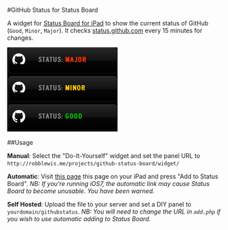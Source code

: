#GitHub Status for Status Board

A widget for [Status Board for iPad](http://panic.com/statusboard) to show the current status of GitHub (`Good`, `Minor`, `Major`). It checks [status.github.com](http://status.github.com) every 15 minutes for changes.

![](screenshot.png)

##Usage

**Manual**: Select the "Do-It-Yourself" widget and set the panel URL to `http://robblewis.me/projects/github-status-board/widget/`

**Automatic**: Visit [this page](http://robblewis.me/projects/github-status-board/) this page on your iPad and press "Add to Status Board". *NB: If you're running iOS7, the automatic link may cause Status Board to become unusable. You have been warned.*

**Self Hosted**: Upload the file to your server and set a DIY panel to `yourdomain/githubstatus`. *NB: You will need to change the URL in `add.php` if you wish to use automatic adding to Status Board.*
